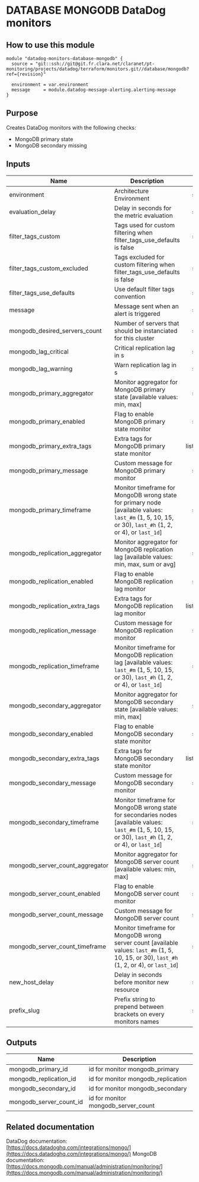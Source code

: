 # DATABASE MONGODB DataDog monitors

## How to use this module

```
module "datadog-monitors-database-mongodb" {
  source = "git::ssh://git@git.fr.clara.net/claranet/pt-monitoring/projects/datadog/terraform/monitors.git//database/mongodb?ref={revision}"

  environment = var.environment
  message     = module.datadog-message-alerting.alerting-message
}

```

## Purpose

Creates DataDog monitors with the following checks:

- MongoDB primary state
- MongoDB secondary missing

## Inputs

| Name | Description | Type | Default | Required |
|------|-------------|:----:|:-----:|:-----:|
| environment | Architecture Environment | string | n/a | yes |
| evaluation\_delay | Delay in seconds for the metric evaluation | string | `"15"` | no |
| filter\_tags\_custom | Tags used for custom filtering when filter_tags_use_defaults is false | string | `"*"` | no |
| filter\_tags\_custom\_excluded | Tags excluded for custom filtering when filter_tags_use_defaults is false | string | `""` | no |
| filter\_tags\_use\_defaults | Use default filter tags convention | string | `"true"` | no |
| message | Message sent when an alert is triggered | string | n/a | yes |
| mongodb\_desired\_servers\_count | Number of servers that should be instanciated for this cluster | string | `"3"` | no |
| mongodb\_lag\_critical | Critical replication lag in s | string | `"5"` | no |
| mongodb\_lag\_warning | Warn replication lag in s | string | `"2"` | no |
| mongodb\_primary\_aggregator | Monitor aggregator for MongoDB primary state [available values: min, max] | string | `"max"` | no |
| mongodb\_primary\_enabled | Flag to enable MongoDB primary state monitor | string | `"true"` | no |
| mongodb\_primary\_extra\_tags | Extra tags for MongoDB primary state monitor | list(string) | `[]` | no |
| mongodb\_primary\_message | Custom message for MongoDB primary monitor | string | `""` | no |
| mongodb\_primary\_timeframe | Monitor timeframe for MongoDB wrong state for primary node [available values: `last_#m` (1, 5, 10, 15, or 30), `last_#h` (1, 2, or 4), or `last_1d`] | string | `"last_1m"` | no |
| mongodb\_replication\_aggregator | Monitor aggregator for MongoDB replication lag [available values: min, max, sum or avg] | string | `"avg"` | no |
| mongodb\_replication\_enabled | Flag to enable MongoDB replication lag monitor | string | `"true"` | no |
| mongodb\_replication\_extra\_tags | Extra tags for MongoDB replication lag monitor | list(string) | `[]` | no |
| mongodb\_replication\_message | Custom message for MongoDB replication monitor | string | `""` | no |
| mongodb\_replication\_timeframe | Monitor timeframe for MongoDB replication lag  [available values: `last_#m` (1, 5, 10, 15, or 30), `last_#h` (1, 2, or 4), or `last_1d`] | string | `"last_1m"` | no |
| mongodb\_secondary\_aggregator | Monitor aggregator for MongoDB secondary state [available values: min, max] | string | `"max"` | no |
| mongodb\_secondary\_enabled | Flag to enable MongoDB secondary state monitor | string | `"true"` | no |
| mongodb\_secondary\_extra\_tags | Extra tags for MongoDB secondary state monitor | list(string) | `[]` | no |
| mongodb\_secondary\_message | Custom message for MongoDB secondary monitor | string | `""` | no |
| mongodb\_secondary\_timeframe | Monitor timeframe for MongoDB wrong state for secondaries nodes [available values: `last_#m` (1, 5, 10, 15, or 30), `last_#h` (1, 2, or 4), or `last_1d`] | string | `"last_5m"` | no |
| mongodb\_server\_count\_aggregator | Monitor aggregator for MongoDB server count [available values: min, max] | string | `"min"` | no |
| mongodb\_server\_count\_enabled | Flag to enable MongoDB server count monitor | string | `"true"` | no |
| mongodb\_server\_count\_message | Custom message for MongoDB server count | string | `""` | no |
| mongodb\_server\_count\_timeframe | Monitor timeframe for MongoDB wrong server count [available values: `last_#m` (1, 5, 10, 15, or 30), `last_#h` (1, 2, or 4), or `last_1d`] | string | `"last_15m"` | no |
| new\_host\_delay | Delay in seconds before monitor new resource | string | `"300"` | no |
| prefix\_slug | Prefix string to prepend between brackets on every monitors names | string | `""` | no |

## Outputs

| Name | Description |
|------|-------------|
| mongodb\_primary\_id | id for monitor mongodb_primary |
| mongodb\_replication\_id | id for monitor mongodb_replication |
| mongodb\_secondary\_id | id for monitor mongodb_secondary |
| mongodb\_server\_count\_id | id for monitor mongodb_server_count |

## Related documentation

DataDog documentation: [https://docs.datadoghq.com/integrations/mongo/](https://docs.datadoghq.com/integrations/mongo/)
MongoDB documentation: [https://docs.mongodb.com/manual/administration/monitoring/](https://docs.mongodb.com/manual/administration/monitoring/)
